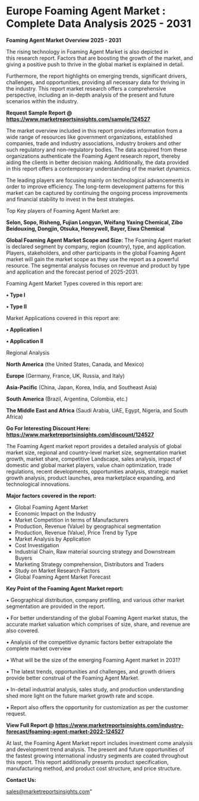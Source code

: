 # Europe Foaming Agent Market : Complete Data Analysis 2025 - 2031

<Strong> Foaming Agent Market Overview 2025 - 2031</strong>

The rising technology in Foaming Agent Market is also depicted in this research report. Factors that are boosting the growth of the market, and giving a positive push to thrive in the global market is explained in detail.

Furthermore, the report highlights on emerging trends, significant drivers, challenges, and opportunities, providing all necessary data for thriving in the industry. This report market research offers a comprehensive perspective, including an in-depth analysis of the present and future scenarios within the industry.

<strong>Request Sample Report @ <a href=https://www.marketreportsinsights.com/sample/124527>https://www.marketreportsinsights.com/sample/124527</a></strong>

The market overview included in this report provides information from a wide range of resources like government organizations, established companies, trade and industry associations, industry brokers and other such regulatory and non-regulatory bodies. The data acquired from these organizations authenticate the Foaming Agent research report, thereby aiding the clients in better decision making. Additionally, the data provided in this report offers a contemporary understanding of the market dynamics.

The leading players are focusing mainly on technological advancements in order to improve efficiency. The long-term development patterns for this market can be captured by continuing the ongoing process improvements and financial stability to invest in the best strategies.

Top Key players of Foaming Agent Market are:

<strong>Selon, Sopo, Risheng, Fujian Longyan, Weifang Yaxing Chemical, Zibo Beidouxing, Dongjin, Otsuka, Honeywell, Bayer, Eiwa Chemical</strong>

<strong><b>Global Foaming Agent Market Scope and Size:</b></strong>
The Foaming Agent market is declared segment by company, region (country), type, and application. Players, stakeholders, and other participants in the global Foaming Agent market will gain the market scope as they use the report as a powerful resource. The segmental analysis focuses on revenue and product by type and application and the forecast period of 2025-2031.

Foaming Agent Market Types covered in this report are:

<strong>• Type I

• Type II</strong>

Market Applications covered in this report are:

<strong>• Application I

• Application II</strong> 

Regional Analysis

<strong>North America</strong> (the United States, Canada, and Mexico)

<strong>Europe</strong> (Germany, France, UK, Russia, and Italy)

<strong>Asia-Pacific</strong> (China, Japan, Korea, India, and Southeast Asia)

<strong>South America</strong> (Brazil, Argentina, Colombia, etc.)

<strong>The Middle East and Africa</strong> (Saudi Arabia, UAE, Egypt, Nigeria, and South Africa)

<strong>Go For Interesting Discount Here: <a href=https://www.marketreportsinsights.com/discount/124527>https://www.marketreportsinsights.com/discount/124527</a></strong>

The Foaming Agent market report provides a detailed analysis of global market size, regional and country-level market size, segmentation market growth, market share, competitive Landscape, sales analysis, impact of domestic and global market players, value chain optimization, trade regulations, recent developments, opportunities analysis, strategic market growth analysis, product launches, area marketplace expanding, and technological innovations.

<strong><b>Major factors covered in the report:</b></strong>
<ul>
  <li>Global Foaming Agent Market </li>
  <li>Economic Impact on the Industry</li>
  <li>Market Competition in terms of Manufacturers</li>
  <li>Production, Revenue (Value) by geographical segmentation</li>
  <li>Production, Revenue (Value), Price Trend by Type</li>
  <li>Market Analysis by Application</li>
  <li>Cost Investigation</li>
  <li>Industrial Chain, Raw material sourcing strategy and Downstream Buyers</li>
  <li>Marketing Strategy comprehension, Distributors and Traders</li>
  <li>Study on Market Research Factors</li>
  <li>Global Foaming Agent Market Forecast</li>
</ul>

<strong><b>Key Point of the Foaming Agent Market report:</b></strong>

• Geographical distribution, company profiling, and various other market segmentation are provided in the report.

• For better understanding of the global Foaming Agent market status, the accurate market valuation which comprises of size, share, and revenue are also covered.

• Analysis of the competitive dynamic factors better extrapolate the complete market overview

• What will be the size of the emerging Foaming Agent market in 2031?

• The latest trends, opportunities and challenges, and growth drivers provide better construal of the Foaming Agent Market.

• In-detail industrial analysis, sales study, and production understanding shed more light on the future market growth rate and scope.

• Report also offers the opportunity for customization as per the customer request.

<strong><b>View Full Report @ <a href=https://www.marketreportsinsights.com/industry-forecast/foaming-agent-market-2022-124527>https://www.marketreportsinsights.com/industry-forecast/foaming-agent-market-2022-124527</a></b></strong>


At last, the Foaming Agent Market report includes investment come analysis and development trend analysis. The present and future opportunities of the fastest growing international industry segments are coated throughout this report. This report additionally presents product specification, manufacturing method, and product cost structure, and price structure.

<strong>Contact Us:</strong>

sales@marketreportsinsights.com"
